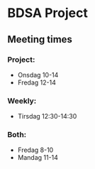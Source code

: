 # BDSA Project

## Meeting times

### Project: 
- Onsdag 10-14
- Fredag 12-14
### Weekly:
- Tirsdag 12:30-14:30
### Both:
- Fredag 8-10
- Mandag 11-14

